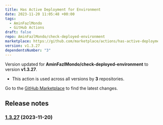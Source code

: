 ```yaml
---
title: Has Active Deployment for Environment
date: 2023-11-20 11:05:48 +00:00
tags:
  - AminFazlMondo
  - GitHub Actions
draft: false
repo: AminFazlMondo/check-deployed-environment
marketplace: https://github.com/marketplace/actions/has-active-deployment-for-environment
version: v1.3.27
dependentsNumber: "3"
---
```



Version updated for **AminFazlMondo/check-deployed-environment** to version **v1.3.27**.
- This action is used across all versions by **3** repositories.

Go to the [GitHub Marketplace](https://github.com/marketplace/actions/has-active-deployment-for-environment) to find the latest changes.

## Release notes


### [1.3.27](https://github.com/AminFazlMondo/check-deployed-environment/compare/v1.3.26...v1.3.27) (2023-11-20)

